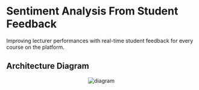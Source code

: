 # Sentiment Analysis From Student Feedback
Improving lecturer performances with real-time student feedback for every course on the platform.

## Architecture Diagram
<div align="center">
  <img src="https://github.com/Laoode/SentiFeedback/blob/main/Architecture%20Diagram.png" alt="diagram">
</div>
